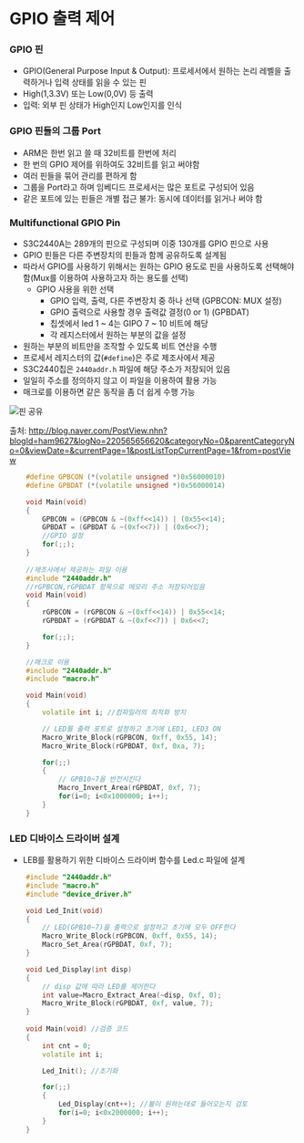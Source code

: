 # GPIO 출력 제어
### GPIO 핀
- GPIO(General Purpose Input & Output): 프로세서에서 원하는 논리 레벨을 출력하거나 입력 상태를 읽을 수 있는 핀
- High(1,3.3V) 또는 Low(0,0V) 등 출력
- 입력: 외부 핀 상태가 High인지 Low인지를 인식

### GPIO 핀들의 그룹 Port
- ARM은 한번 읽고 쓸 때 32비트를 한번에 처리
- 한 번의 GPIO 제어를 위하여도 32비트를 읽고 써야함
- 여러 핀들을 묶어 관리를 편하게 함
- 그룹을 Port라고 하며 임베디드 프로세서는 많은 포트로 구성되어 있음
- 같은 포트에 있는 핀들은 개별 접근 불가: 동시에 데이터를 읽거나 써야 함

### Multifunctional GPIO Pin
- S3C2440A는 289개의 핀으로 구성되며 이중 130개를 GPIO 핀으로 사용
- GPIO 핀들은 다른 주변장치의 핀들과 함께 공유하도록 설계됨
- 따라서 GPIO를 사용하기 위해서는 원하는 GPIO 용도로 핀을 사용하도록 선택해야 함(Mux를 이용하여 사용하고자 하는 용도를 선택)
	- GPIO 사용을 위한 선택
        - GPIO 입력, 출력, 다른 주변장치 중 하나 선택 (GPBCON: MUX 설정)
        - GPIO 출력으로 사용할 경우 출력값 결정(0 or 1) (GPBDAT)
        - 칩셋에서 led 1 ~ 4는 GIPO 7 ~ 10 비트에 해당
        - 각 레지스터에서 원하는 부분의 값을 설정
- 원하는 부분의 비트만을 조작할 수 있도록 비트 연산을 수행
- 프로세서 레지스터의 값(`#define`)은 주로 제조사에서 제공
- S3C2440칩은 `2440addr.h` 파일에 해당 주소가 저장되어 있음
- 일일히 주소를 정의하지 않고 이 파일을 이용하여 활용 가능
- 매크로를 이용하면 같은 동작을 좀 더 쉽게 수행 가능

![핀 공유](http://1.bp.blogspot.com/-aUNR9ro4pS8/UzO0wJs0F1I/AAAAAAAAAPo/QjjyFYsa5h0/s1600/dt_pinmux.png)

출처: http://blog.naver.com/PostView.nhn?blogId=ham9627&logNo=220565656620&categoryNo=0&parentCategoryNo=0&viewDate=&currentPage=1&postListTopCurrentPage=1&from=postView

```cpp
	#define GPBCON (*(volatile unsigned *)0x56000010)
	#define GPBDAT (*(volatile unsigned *)0x56000014)

	void Main(void)
	{
		GPBCON = (GPBCON & ~(0xff<<14)) | (0x55<<14);
		GPBDAT = (GPBDAT & ~(0xf<<7)) | (0x6<<7); 
		//GPIO 설정
		for(;;);
	}
	
	//제조사에서 제공하는 파일 이용
	#include "2440addr.h"
	//rGPBCON,rGPBDAT 항목으로 메모리 주소 저장되어있음
	void Main(void)
	{
		rGPBCON = (rGPBCON & ~(0xff<<14)) | 0x55<<14;
		rGPBDAT = (rGPBDAT & ~(0xf<<7)) | 0x6<<7;

		for(;;);
	}

	//매크로 이용
	#include "2440addr.h"
	#include "macro.h"

	void Main(void)
	{
		volatile int i; //컴파일러의 최적화 방지

		// LED를 출력 포트로 설정하고 초기에 LED1, LED3 ON
		Macro_Write_Block(rGPBCON, 0xff, 0x55, 14);
		Macro_Write_Block(rGPBDAT, 0xf, 0xa, 7);

		for(;;)
		{
			// GPB10~7을 반전시킨다
			Macro_Invert_Area(rGPBDAT, 0xf, 7);
			for(i=0; i<0x1000000; i++);
		}
	}
```

### LED 디바이스 드라이버 설계
- LEB를 활용하기 위한 디바이스 드라이버 함수를 Led.c 파일에 설계

```cpp
	#include "2440addr.h"
	#include "macro.h"
	#include "device_driver.h"

	void Led_Init(void)
	{
		// LED(GPB10~7)을 출력으로 설정하고 초기에 모두 OFF한다
		Macro_Write_Block(rGPBCON, 0xff, 0x55, 14);
		Macro_Set_Area(rGPBDAT, 0xf, 7);
	}

	void Led_Display(int disp)
	{
		// disp 값에 따라 LED를 제어한다
		int value=Macro_Extract_Area(~disp, 0xf, 0);
		Macro_Write_Block(rGPBDAT, 0xf, value, 7);
	}
	
	void Main(void) //검증 코드
	{
		int cnt = 0;
		volatile int i;

		Led_Init(); //초기화

		for(;;)
		{
			Led_Display(cnt++); //불이 원하는대로 들어오는지 검토
			for(i=0; i<0x2000000; i++);
		}
	}
```